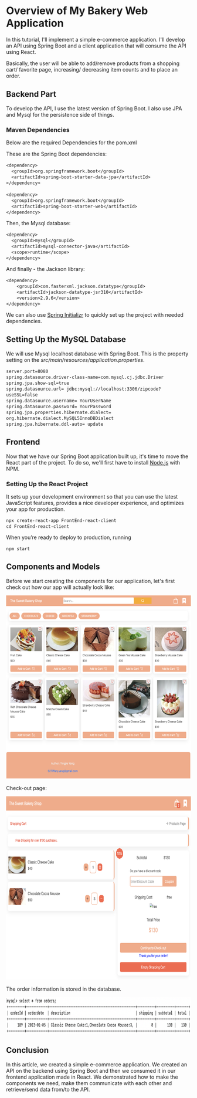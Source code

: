 # Overview of My Bakery Web Application


In this tutorial, I'll implement a simple e-commerce application. I'll develop an API using Spring Boot and a client application that will consume the API using React.

Basically, the user will be able to add/remove products from a shopping cart/ favorite page, increasing/ decreasing item counts and to place an order.

## Backend Part

To develop the API, I use the latest version of Spring Boot. I also use JPA and Mysql for the persistence side of things.


### Maven Dependencies

Below are the required Dependencies for the pom.xml

These are the Spring Boot dependencies:
```
<dependency>
  <groupId>org.springframework.boot</groupId>
  <artifactId>spring-boot-starter-data-jpa</artifactId>
</dependency>

<dependency>
  <groupId>org.springframework.boot</groupId>
  <artifactId>spring-boot-starter-web</artifactId>
</dependency>
```

Then, the Mysql database:

```
<dependency>
  <groupId>mysql</groupId>
  <artifactId>mysql-connector-java</artifactId>
  <scope>runtime</scope>
</dependency>
```

And finally - the Jackson library:

```
<dependency>
    <groupId>com.fasterxml.jackson.datatype</groupId>
    <artifactId>jackson-datatype-jsr310</artifactId>
    <version>2.9.6</version>
</dependency>
```

We can also use [Spring Initializr](https://start.spring.io/) to quickly set up the project with needed dependencies.

## Setting Up the MySQL Database
We will use Mysql localhost database with Spring Boot. This is the property setting on the _src/main/resources/application.properties_.

```
server.port=8080
spring.datasource.driver-class-name=com.mysql.cj.jdbc.Driver
spring.jpa.show-sql=true
spring.datasource.url= jdbc:mysql://localhost:3306/zipcode?useSSL=false
spring.datasource.username= YourUserName
spring.datasource.password= YourPassword
spring.jpa.properties.hibernate.dialect= org.hibernate.dialect.MySQL5InnoDBDialect
spring.jpa.hibernate.ddl-auto= update
```

## Frontend
Now that we have our Spring Boot application built up, it's time to move the React part of the project. To do so, we'll first have to install [Node.js](https://nodejs.org/en/download/) with NPM.

### Setting Up the React Project
It sets up your development environment so that you can use the latest JavaScript features, provides a nice developer experience, and optimizes your app for production.

```
npx create-react-app FrontEnd-react-client
cd FrontEnd-react-client
```

When you’re ready to deploy to production, running
```
npm start
```

## Components and Models
Before we start creating the components for our application, let's first check out how our app will actually look like:

<img height="500" src="https://github.com/Tiffany678/BakeryShop_PassionProject/blob/main/Images/HomePage.png" alt="Home Page" width="650"/>

Check-out page:

<img height="500" src="https://github.com/Tiffany678/BakeryShop_PassionProject/blob/main/Images/CheckOutPage.png" alt="Check out Page" width="650"/>

The order information is stored in the database.

<img height="100" src="https://github.com/Tiffany678/BakeryShop_PassionProject/blob/main/Images/MySQL_Orders.png" alt="SQL Orders" width="650"/>

## Conclusion
In this article, we created a simple e-commerce application. We created an API on the backend using Spring Boot and then we consumed it in our frontend application made in React. We demonstrated how to make the components we need, make them communicate with each other and retrieve/send data from/to the API.




